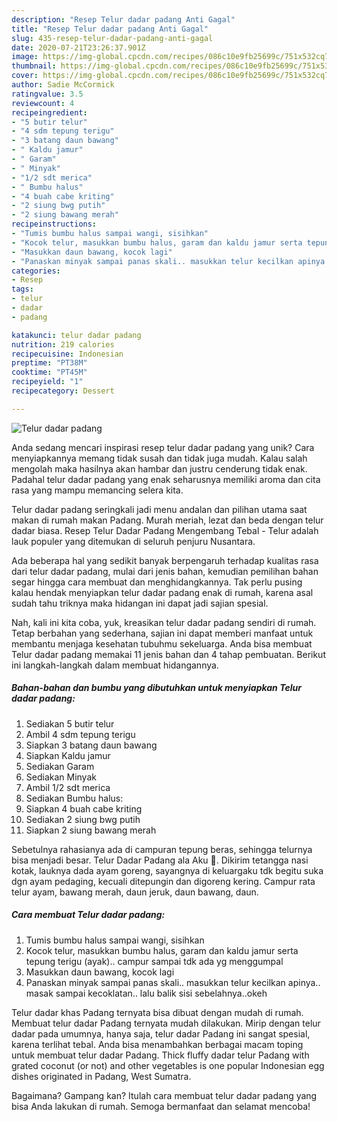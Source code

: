 ```yaml
---
description: "Resep Telur dadar padang Anti Gagal"
title: "Resep Telur dadar padang Anti Gagal"
slug: 435-resep-telur-dadar-padang-anti-gagal
date: 2020-07-21T23:26:37.901Z
image: https://img-global.cpcdn.com/recipes/086c10e9fb25699c/751x532cq70/telur-dadar-padang-foto-resep-utama.jpg
thumbnail: https://img-global.cpcdn.com/recipes/086c10e9fb25699c/751x532cq70/telur-dadar-padang-foto-resep-utama.jpg
cover: https://img-global.cpcdn.com/recipes/086c10e9fb25699c/751x532cq70/telur-dadar-padang-foto-resep-utama.jpg
author: Sadie McCormick
ratingvalue: 3.5
reviewcount: 4
recipeingredient:
- "5 butir telur"
- "4 sdm tepung terigu"
- "3 batang daun bawang"
- " Kaldu jamur"
- " Garam"
- " Minyak"
- "1/2 sdt merica"
- " Bumbu halus"
- "4 buah cabe kriting"
- "2 siung bwg putih"
- "2 siung bawang merah"
recipeinstructions:
- "Tumis bumbu halus sampai wangi, sisihkan"
- "Kocok telur, masukkan bumbu halus, garam dan kaldu jamur serta tepung terigu (ayak).. campur sampai tdk ada yg menggumpal"
- "Masukkan daun bawang, kocok lagi"
- "Panaskan minyak sampai panas skali.. masukkan telur kecilkan apinya.. masak sampai kecoklatan.. lalu balik sisi sebelahnya..okeh"
categories:
- Resep
tags:
- telur
- dadar
- padang

katakunci: telur dadar padang 
nutrition: 219 calories
recipecuisine: Indonesian
preptime: "PT38M"
cooktime: "PT45M"
recipeyield: "1"
recipecategory: Dessert

---
```



![Telur dadar padang](https://img-global.cpcdn.com/recipes/086c10e9fb25699c/751x532cq70/telur-dadar-padang-foto-resep-utama.jpg)

Anda sedang mencari inspirasi resep telur dadar padang yang unik? Cara menyiapkannya memang tidak susah dan tidak juga mudah. Kalau salah mengolah maka hasilnya akan hambar dan justru cenderung tidak enak. Padahal telur dadar padang yang enak seharusnya memiliki aroma dan cita rasa yang mampu memancing selera kita.

Telur dadar padang seringkali jadi menu andalan dan pilihan utama saat makan di rumah makan Padang. Murah meriah, lezat dan beda dengan telur dadar biasa. Resep Telur Dadar Padang Mengembang Tebal - Telur adalah lauk populer yang ditemukan di seluruh penjuru Nusantara.

Ada beberapa hal yang sedikit banyak berpengaruh terhadap kualitas rasa dari telur dadar padang, mulai dari jenis bahan, kemudian pemilihan bahan segar hingga cara membuat dan menghidangkannya. Tak perlu pusing kalau hendak menyiapkan telur dadar padang enak di rumah, karena asal sudah tahu triknya maka hidangan ini dapat jadi sajian spesial.


Nah, kali ini kita coba, yuk, kreasikan telur dadar padang sendiri di rumah. Tetap berbahan yang sederhana, sajian ini dapat memberi manfaat untuk membantu menjaga kesehatan tubuhmu sekeluarga. Anda bisa membuat Telur dadar padang memakai 11 jenis bahan dan 4 tahap pembuatan. Berikut ini langkah-langkah dalam membuat hidangannya.

<!--inarticleads1-->

##### Bahan-bahan dan bumbu yang dibutuhkan untuk menyiapkan Telur dadar padang:

1. Sediakan 5 butir telur
1. Ambil 4 sdm tepung terigu
1. Siapkan 3 batang daun bawang
1. Siapkan  Kaldu jamur
1. Sediakan  Garam
1. Sediakan  Minyak
1. Ambil 1/2 sdt merica
1. Sediakan  Bumbu halus:
1. Siapkan 4 buah cabe kriting
1. Sediakan 2 siung bwg putih
1. Siapkan 2 siung bawang merah


Sebetulnya rahasianya ada di campuran tepung beras, sehingga telurnya bisa menjadi besar. Telur Dadar Padang ala Aku 🤗. Dikirim tetangga nasi kotak, lauknya dada ayam goreng, sayangnya di keluargaku tdk begitu suka dgn ayam pedaging, kecuali ditepungin dan digoreng kering. Campur rata telur ayam, bawang merah, daun jeruk, daun bawang, daun. 

<!--inarticleads2-->

##### Cara membuat Telur dadar padang:

1. Tumis bumbu halus sampai wangi, sisihkan
1. Kocok telur, masukkan bumbu halus, garam dan kaldu jamur serta tepung terigu (ayak).. campur sampai tdk ada yg menggumpal
1. Masukkan daun bawang, kocok lagi
1. Panaskan minyak sampai panas skali.. masukkan telur kecilkan apinya.. masak sampai kecoklatan.. lalu balik sisi sebelahnya..okeh


Telur dadar khas Padang ternyata bisa dibuat dengan mudah di rumah. Membuat telur dadar Padang ternyata mudah dilakukan. Mirip dengan telur dadar pada umumnya, hanya saja, telur dadar Padang ini sangat spesial, karena terlihat tebal. Anda bisa menambahkan berbagai macam toping untuk membuat telur dadar Padang. Thick fluffy dadar telur Padang with grated coconut (or not) and other vegetables is one popular Indonesian egg dishes originated in Padang, West Sumatra. 

Bagaimana? Gampang kan? Itulah cara membuat telur dadar padang yang bisa Anda lakukan di rumah. Semoga bermanfaat dan selamat mencoba!
